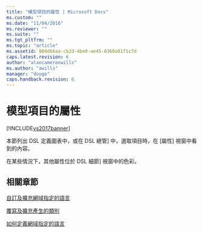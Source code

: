 ```yaml
---
title: "模型項目的屬性 | Microsoft Docs"
ms.custom: ""
ms.date: "11/04/2016"
ms.reviewer: ""
ms.suite: ""
ms.tgt_pltfrm: ""
ms.topic: "article"
ms.assetid: 884d66aa-cb2d-4be0-ae45-8360a01f1c7d
caps.latest.revision: 6
author: "alancameronwills"
ms.author: "awills"
manager: "douge"
caps.handback.revision: 6
---
```

# 模型項目的屬性
[!INCLUDE[vs2017banner](../code-quality/includes/vs2017banner.md)]

本節列出 DSL 定義圖表中，或在 DSL 總管\] 中，選取項目時，在 \[屬性\] 視窗中看到的內容。  
  
 在某些情況下，其他屬性位於 DSL 細節\] 視窗中的色彩。  
  
## 相關章節  
 [自訂及擴充網域指定的語言](../modeling/customizing-and-extending-a-domain-specific-language.md)  
  
 [覆寫及擴充產生的類別](../modeling/overriding-and-extending-the-generated-classes.md)  
  
 [如何定義網域指定的語言](../modeling/how-to-define-a-domain-specific-language.md)